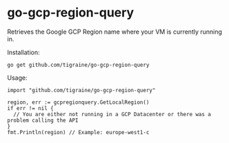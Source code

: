 # go-gcp-region-query

Retrieves the Google GCP Region name where your VM is currently running in.

Installation:

```
go get github.com/tigraine/go-gcp-region-query
```

Usage:

```
import "github.com/tigraine/go-gcp-region-query"

region, err := gcpregionquery.GetLocalRegion()
if err != nil {
  // You are either not running in a GCP Datacenter or there was a problem calling the API
}
fmt.Println(region) // Example: europe-west1-c
```
